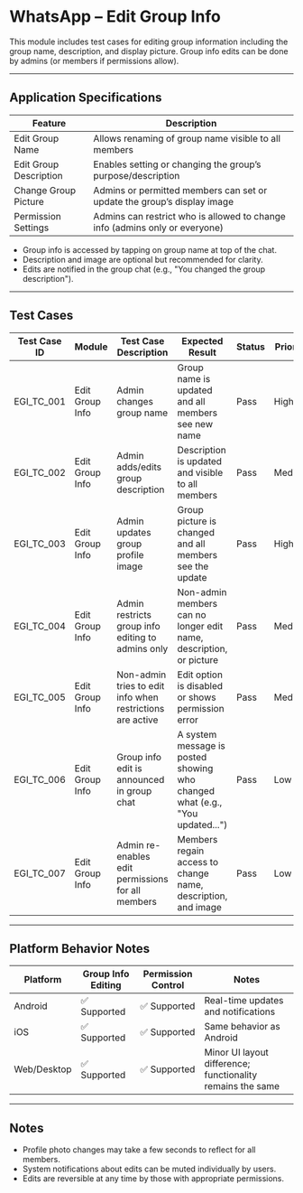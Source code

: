 # WhatsApp – Edit Group Info

This module includes test cases for editing group information including the group name, description, and display picture. Group info edits can be done by admins (or members if permissions allow).

---

## Application Specifications

| Feature               | Description                                                                 |
|------------------------|-----------------------------------------------------------------------------|
| Edit Group Name        | Allows renaming of group name visible to all members                       |
| Edit Group Description | Enables setting or changing the group’s purpose/description                |
| Change Group Picture   | Admins or permitted members can set or update the group’s display image    |
| Permission Settings    | Admins can restrict who is allowed to change info (admins only or everyone)|

- Group info is accessed by tapping on group name at top of the chat.
- Description and image are optional but recommended for clarity.
- Edits are notified in the group chat (e.g., "You changed the group description").

---

## Test Cases

| Test Case ID     | Module           | Test Case Description                                                    | Expected Result                                                                 | Status | Priority | Notes                        |
|------------------|------------------|---------------------------------------------------------------------------|----------------------------------------------------------------------------------|--------|----------|------------------------------|
| EGI_TC_001        | Edit Group Info  | Admin changes group name                                                  | Group name is updated and all members see new name                              | Pass   | High     |                              |
| EGI_TC_002        | Edit Group Info  | Admin adds/edits group description                                        | Description is updated and visible to all members                               | Pass   | Medium   |                              |
| EGI_TC_003        | Edit Group Info  | Admin updates group profile image                                         | Group picture is changed and all members see the update                         | Pass   | High     |                              |
| EGI_TC_004        | Edit Group Info  | Admin restricts group info editing to admins only                         | Non-admin members can no longer edit name, description, or picture              | Pass   | Medium   |                              |
| EGI_TC_005        | Edit Group Info  | Non-admin tries to edit info when restrictions are active                 | Edit option is disabled or shows permission error                               | Pass   | Medium   |                              |
| EGI_TC_006        | Edit Group Info  | Group info edit is announced in group chat                                | A system message is posted showing who changed what (e.g., "You updated...")    | Pass   | Low      |                              |
| EGI_TC_007        | Edit Group Info  | Admin re-enables edit permissions for all members                         | Members regain access to change name, description, and image                    | Pass   | Low      |                              |

---

## Platform Behavior Notes

| Platform       | Group Info Editing | Permission Control | Notes                                                       |
|----------------|--------------------|--------------------|-------------------------------------------------------------|
| Android        | ✅ Supported        | ✅ Supported        | Real-time updates and notifications                         |
| iOS            | ✅ Supported        | ✅ Supported        | Same behavior as Android                                    |
| Web/Desktop    | ✅ Supported        | ✅ Supported        | Minor UI layout difference; functionality remains the same  |

---

## Notes

- Profile photo changes may take a few seconds to reflect for all members.
- System notifications about edits can be muted individually by users.
- Edits are reversible at any time by those with appropriate permissions.
